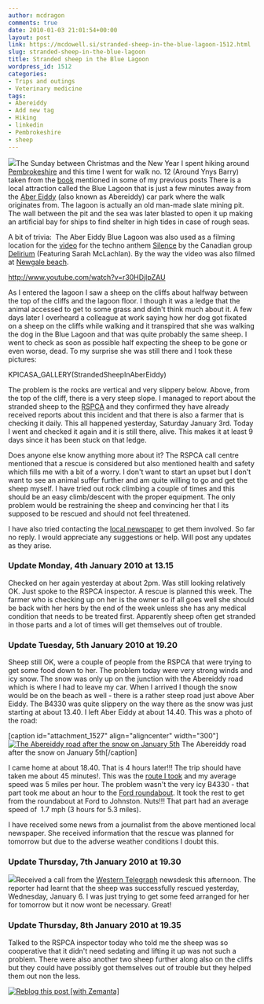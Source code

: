 ```yaml
---
author: mcdragon
comments: true
date: 2010-01-03 21:01:54+00:00
layout: post
link: https://mcdowell.si/stranded-sheep-in-the-blue-lagoon-1512.html
slug: stranded-sheep-in-the-blue-lagoon
title: Stranded sheep in the Blue Lagoon
wordpress_id: 1512
categories:
- Trips and outings
- Veterinary medicine
tags:
- Abereiddy
- Add new tag
- Hiking
- linkedin
- Pembrokeshire
- sheep
---
```


[![](https://img.mcdowell.si/2010/01/sheep_abereiddy_21-1.jpg)](https://img.mcdowell.si/2010/01/sheep_abereiddy_21.jpg)The Sunday between Christmas and the New Year I spent hiking around [Pembrokeshire](http://en.wikipedia.org/wiki/Pembrokeshire) and this time I went for walk no. 12 (Around Ynys Barry) taken from the [book](http://www.amazon.co.uk/Walking-Pembrokeshire-Circular-National-Cicerone/dp/1852844310) mentioned in some of my previous posts There is a local attraction called the Blue Lagoon that is just a few minutes away from the [Aber Eiddy](http://en.wikipedia.org/wiki/Abereiddy) (also known as Abereiddy) car park where the walk originates from. The lagoon is actually an old man-made slate mining pit. The wall between the pit and the sea was later blasted to open it up making an artificial bay for ships to find shelter in high tides in case of rough seas.

A bit of trivia:  The Aber Eiddy Blue Lagoon was also used as a filming location for the [video](http://www.youtube.com/watch?v=r30HDjlpZAU) for the techno anthem [Silence](http://en.wikipedia.org/wiki/Silence_%28song%29) by the Canadian group [Delirium](http://musicbrainz.org/artist/4279aba0-1bde-40a9-8fb2-c63d165dc554.html) (Featuring Sarah McLachlan). By the way the video was also filmed at [Newgale beach](http://en.wikipedia.org/wiki/Newgale,_Pembrokeshire).

http://www.youtube.com/watch?v=r30HDjlpZAU

As I entered the lagoon I saw a sheep on the cliffs about halfway between the top of the cliffs and the lagoon floor. I though it was a ledge that the animal accessed to get to some grass and didn't think much about it. A few days later I overheard a colleague at work saying how her dog got fixated on a sheep on the cliffs while walking and it transpired that she was walking the dog in the Blue Lagoon and that was quite probably the same sheep. I went to check as soon as possible half expecting the sheep to be gone or even worse, dead. To my surprise she was still there and I took these pictures:

KPICASA_GALLERY(StrandedSheepInAberEiddy)

The problem is the rocks are vertical and very slippery below. Above, from the top of the cliff, there is a very steep slope. I managed to report about the stranded sheep to the [RSPCA](http://www.rspca.org.uk/) and they confirmed they have already received reports about this incident and that there is also a farmer that is checking it daily. This all happened yesterday, Saturday January 3rd. Today I went and checked it again and it is still there, alive. This makes it at least 9 days since it has been stuck on that ledge.

Does anyone else know anything more about it? The RSPCA call centre mentioned that a rescue is considered but also mentioned health and safety which fills me with a bit of a worry. I don't want to start an upset but I don't want to see an animal suffer further and am quite willing to go and get the sheep myself. I have tried out rock climbing a couple of times and this should be an easy climb/descent with the proper equipment. The only problem would be restraining the sheep and convincing her that I its supposed to be rescued and should not feel threatened.

I have also tried contacting the [local newspaper](http://www.westerntelegraph.co.uk/) to get them involved. So far no reply. I would appreciate any suggestions or help. Will post any updates as they arise.


### Update Monday, 4th January 2010 at 13.15


Checked on her again yesterday at about 2pm. Was still looking relatively OK. Just spoke to the RSPCA inspector. A rescue is planned this week. The farmer who is checking up on her is the owner so if all goes well she should be back with her hers by the end of the week unless she has any medical condition that needs to be treated first. Apparently sheep often get stranded in those parts and a lot of times will get themselves out of trouble.


### Update Tuesday, 5th January 2010 at 19.20


Sheep still OK, were a couple of people from the RSPCA that were trying to get some food down to her. The problem today were very strong winds and icy snow. The snow was only up on the junction with the Abereiddy road which is where I had to leave my car. When I arrived I though the snow would be on the beach as well - there is a rather steep road just above Aber Eiddy. The B4330 was quite slippery on the way there as the snow was just starting at about 13.40. I left Aber Eiddy at about 14.40. This was a photo of the road:

[caption id="attachment_1527" align="aligncenter" width="300"][![The Abereiddy road after the snow on January 5th](https://img.mcdowell.si/2010/01/IMG_01171-1-300x225.jpg)](https://img.mcdowell.si/2010/01/IMG_01171.jpg) The Abereiddy road after the snow on January 5th[/caption]


I came home at about 18.40. That is 4 hours later!!! The trip should have taken me about 45 minutes!. This was the [route I took](http://maps.google.co.uk/maps?f=d&source=s_d&saddr=Abereiddy,+Berea,+Haverfordwest,+Dyfed&daddr=Unknown+road+to:Johnston,+Haverfordwest,+Dyfed,+UK&hl=en&geocode=FflzGAMd2JCw_yllU-fh299oSDHxiZLgJIsNJg%3BFXrzFgMdAiK0_w%3BFUu0FQMdN7yz_ymlPHcsMSVpSDFhWLjZ9aMKfg&gl=uk&mra=ls&via=1&sll=51.931248,-5.188594&sspn=0.011299,0.027595&ie=UTF8&z=11) and my average speed was 5 miles per hour. The problem wasn't the very icy B4330 - that part took me about an hour to the [Ford roundabout](http://maps.google.co.uk/maps?f=d&source=s_d&saddr=A40&daddr=Johnston,+Haverfordwest,+Dyfed,+UK&hl=en&geocode=FaqvFgMd5ES0_w%3BFUu0FQMdN7yz_ymlPHcsMSVpSDFhWLjZ9aMKfg&gl=uk&mra=ls&sll=51.805112,-4.959812&sspn=0.045324,0.110378&ie=UTF8&z=12). It took the rest to get from the roundabout at Ford to Johnston. Nuts!!! That part had an average speed of  1.7 mph (3 hours for 5.3 miles).




I have received some news from a journalist from the above mentioned local newspaper. She received information that the rescue was planned for tomorrow but due to the adverse weather conditions I doubt this.





### Update Thursday, 7th January 2010 at 19.30




[![](https://img.mcdowell.si/2010/01/rspca1-1.png)](http://www.rspca.org.uk/)Received a call from the [Western Telegraph](http://www.westerntelegraph.co.uk/) newsdesk this afternoon. The reporter had learnt that the sheep was successfully rescued yesterday, Wednesday, January 6. I was just trying to get some feed arranged for her for tomorrow but it now wont be necessary. Great!





### Update Thursday, 8th January 2010 at 19.35




Talked to the RSPCA inspector today who told me the sheep was so cooperative that it didn't need sedating and lifting it up was not such a problem. There were also another two sheep further along also on the cliffs but they could have possibly got themselves out of trouble but they helped them out non the less.





[![Reblog this post [with Zemanta]](http://img.zemanta.com/reblog_e.png?x-id=fceaefcf-77cc-49b4-8cb2-d467d2fccbac)](http://reblog.zemanta.com/zemified/fceaefcf-77cc-49b4-8cb2-d467d2fccbac/)
